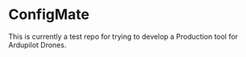 # ConfigMate
This is currently a test repo for trying to develop a Production tool for Ardupilot Drones.
